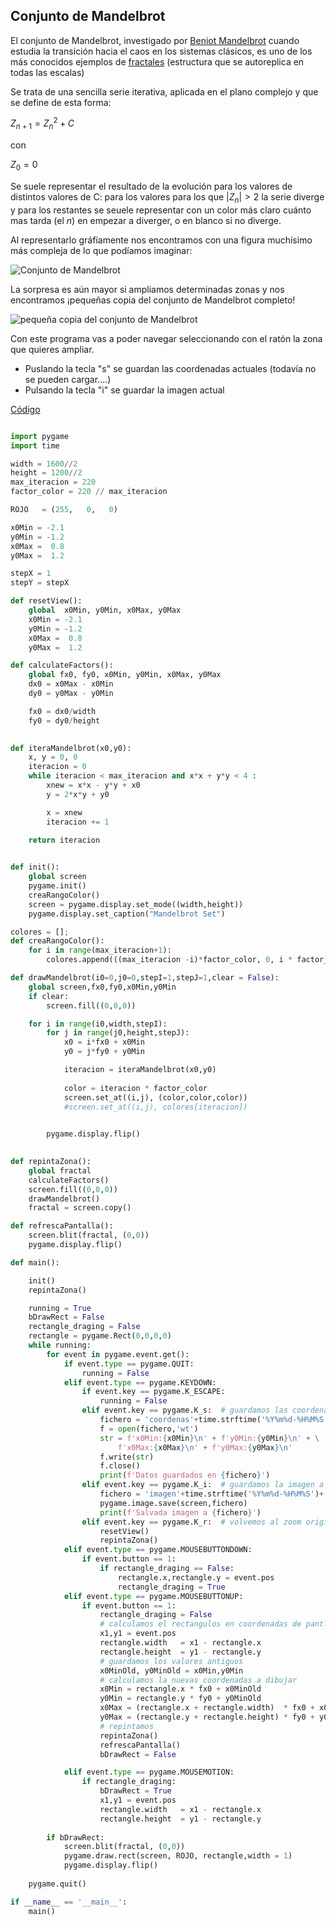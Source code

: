 ## Conjunto de Mandelbrot

El conjunto de Mandelbrot, investigado por [Beniot Mandelbrot](https://es.wikipedia.org/wiki/Beno%C3%AEt_Mandelbrot) cuando estudia la transición hacia el caos en los sistemas clásicos, es uno de los más conocidos ejemplos de [fractales](https://es.wikipedia.org/wiki/Fractal#:~:text=Un%20fractal%20es%20un%20objeto,naturales%20son%20de%20tipo%20fractal.) (estructura que se autoreplica en todas las escalas)

Se trata de una sencilla serie iterativa, aplicada en el plano complejo y que se define de esta forma:

$Z_{n+1} = Z^2_n + C$

con

$Z_0 = 0$

Se suele representar el resultado de la evolución para los valores de distintos valores de C: para los valores para los que $|Z_n| > 2$ la serie diverge y para los restantes se seuele representar con un color más claro cuánto mas tarda (el *n*) en empezar a diverger, o en blanco si no diverge.

Al representarlo gráfiamente nos encontramos con una figura muchísimo más compleja de lo que podíamos imaginar:

![Conjunto de Mandelbrot](./images/imagen.png)

La sorpresa es aún mayor si ampliamos determinadas zonas y nos encontramos ¡pequeñas copia del conjunto de Mandelbrot completo!

![pequeña copia del conjunto de Mandelbrot](./images/imagenMandelbrot_ampliada.png)

Con este programa vas a poder navegar seleccionando con el ratón la zona que quieres ampliar.
* Puslando la tecla "s" se guardan las coordenadas actuales (todavía no se pueden cargar....)
* Pulsando la tecla "i" se guardar la imagen actual

[Código]()

```python

import pygame
import time

width = 1600//2
height = 1200//2
max_iteracion = 220
factor_color = 220 // max_iteracion

ROJO   = (255,   0,   0)

x0Min = -2.1
y0Min = -1.2
x0Max =  0.8
y0Max =  1.2

stepX = 1
stepY = stepX

def resetView():
    global  x0Min, y0Min, x0Max, y0Max 
    x0Min = -2.1
    y0Min = -1.2
    x0Max =  0.8
    y0Max =  1.2

def calculateFactors():
    global fx0, fy0, x0Min, y0Min, x0Max, y0Max 
    dx0 = x0Max - x0Min
    dy0 = y0Max - y0Min

    fx0 = dx0/width
    fy0 = dy0/height

    
def iteraMandelbrot(x0,y0):
    x, y = 0, 0
    iteracion = 0
    while iteracion < max_iteracion and x*x + y*y < 4 :
        xnew = x*x - y*y + x0
        y = 2*x*y + y0

        x = xnew
        iteracion += 1
       
    return iteracion


def init():
    global screen
    pygame.init()
    creaRangoColor()
    screen = pygame.display.set_mode((width,height))
    pygame.display.set_caption("Mandelbrot Set")

colores = [];
def creaRangoColor():
    for i in range(max_iteracion+1):
        colores.append(((max_iteracion -i)*factor_color, 0, i * factor_color))

def drawMandelbrot(i0=0,j0=0,stepI=1,stepJ=1,clear = False):
    global screen,fx0,fy0,x0Min,y0Min
    if clear:
        screen.fill((0,0,0))

    for i in range(i0,width,stepI):
        for j in range(j0,height,stepJ):
            x0 = i*fx0 + x0Min
            y0 = j*fy0 + y0Min

            iteracion = iteraMandelbrot(x0,y0)
           
            color = iteracion * factor_color
            screen.set_at((i,j), (color,color,color))
            #screen.set_at((i,j), colores[iteracion])
            

        pygame.display.flip()
        

def repintaZona():
    global fractal
    calculateFactors()
    screen.fill((0,0,0))
    drawMandelbrot()
    fractal = screen.copy() 

def refrescaPantalla():
    screen.blit(fractal, (0,0))
    pygame.display.flip()

def main():

    init()
    repintaZona()

    running = True
    bDrawRect = False
    rectangle_draging = False
    rectangle = pygame.Rect(0,0,0,0)
    while running:
        for event in pygame.event.get():
            if event.type == pygame.QUIT:
                running = False
            elif event.type == pygame.KEYDOWN:
                if event.key == pygame.K_ESCAPE:
                    running = False
                elif event.key == pygame.K_s:  # guardamos las coordenadas actuales
                    fichero = 'coordenas'+time.strftime('%Y%m%d-%H%M%S')+'.txt'
                    f = open(fichero,'wt')
                    str = f'x0Min:{x0Min}\n' + f'y0Min:{y0Min}\n' + \
                        f'x0Max:{x0Max}\n' + f'y0Max:{y0Max}\n'
                    f.write(str)
                    f.close()
                    print(f'Datos guardados en {fichero}')
                elif event.key == pygame.K_i:  # guardamos la imagen a fichero
                    fichero = 'imagen'+time.strftime('%Y%m%d-%H%M%S')+'.png'
                    pygame.image.save(screen,fichero)
                    print(f'Salvada imagen a {fichero}')
                elif event.key == pygame.K_r:  # volvemos al zoom original
                    resetView()
                    repintaZona()
            elif event.type == pygame.MOUSEBUTTONDOWN:
                if event.button == 1:
                    if rectangle_draging == False:
                        rectangle.x,rectangle.y = event.pos
                        rectangle_draging = True
            elif event.type == pygame.MOUSEBUTTONUP:
                if event.button == 1:            
                    rectangle_draging = False
                    # calculamos el rectangulos en coordenadas de pantlla
                    x1,y1 = event.pos
                    rectangle.width   = x1 - rectangle.x
                    rectangle.height  = y1 - rectangle.y
                    # guardamos los valores antiguos
                    x0MinOld, y0MinOld = x0Min,y0Min
                    # calculamos la nuevas coordenadas a dibujar
                    x0Min = rectangle.x * fx0 + x0MinOld
                    y0Min = rectangle.y * fy0 + y0MinOld
                    x0Max = (rectangle.x + rectangle.width)  * fx0 + x0MinOld
                    y0Max = (rectangle.y + rectangle.height) * fy0 + y0MinOld
                    # repintamos
                    repintaZona()
                    refrescaPantalla()
                    bDrawRect = False

            elif event.type == pygame.MOUSEMOTION:
                if rectangle_draging:
                    bDrawRect = True
                    x1,y1 = event.pos
                    rectangle.width   = x1 - rectangle.x
                    rectangle.height  = y1 - rectangle.y
                    
        if bDrawRect:
            screen.blit(fractal, (0,0))
            pygame.draw.rect(screen, ROJO, rectangle,width = 1) 
            pygame.display.flip()
            
    pygame.quit()

if __name__ == '__main__':
    main()

```